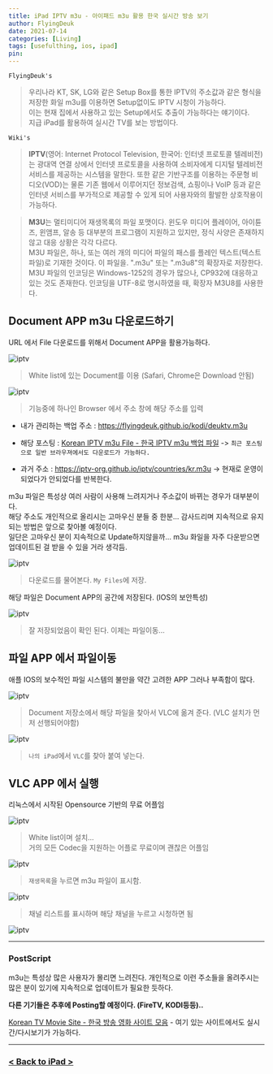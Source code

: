 ```yaml
---
title: iPad IPTV m3u - 아이패드 m3u 활용 한국 실시간 방송 보기
author: FlyingDeuk
date: 2021-07-14
categories: [Living]
tags: [usefulthing, ios, ipad]
pin:
---
```


`FlyingDeuk's`
> 우리나라 KT, SK, LG와 같은 Setup Box를 통한 IPTV의 주소값과 같은 형식을 저장한 화일 m3u를 이용하면 Setup없이도 IPTV 시청이 가능하다. <br>
이는 현재 집에서 사용하고 있는 Setup에서도 추출이 가능하다는 얘기이다. <br>
지급 iPad를 활용하여 실시간 TV를 보는 방법이다.

`Wiki's`
> **IPTV**(영어: Internet Protocol Television, 한국어: 인터넷 프로토콜 텔레비전)는 광대역 연결 상에서 인터넷 프로토콜을 사용하여 소비자에게 디지털 텔레비전 서비스를 제공하는 시스템을 말한다. 또한 같은 기반구조를 이용하는 주문형 비디오(VOD)는 물론 기존 웹에서 이루어지던 정보검색, 쇼핑이나 VoIP 등과 같은 인터넷 서비스를 부가적으로 제공할 수 있게 되어 사용자와의 활발한 상호작용이 가능하다.

>**M3U**는 멀티미디어 재생목록의 파일 포맷이다. 윈도우 미디어 플레이어, 아이튠즈, 윈앰프, 알송 등 대부분의 프로그램이 지원하고 있지만, 정식 사양은 존재하지 않고 대응 상황은 각각 다르다. <br>
M3U 파일은, 하나, 또는 여러 개의 미디어 파일의 패스를 플레인 텍스트(텍스트 파일)로 기재한 것이다. 이 파일을. ".m3u" 또는 ".m3u8"의 확장자로 저장한다. M3U 파일의 인코딩은 Windows-1252의 경우가 많으나, CP932에 대응하고 있는 것도 존재한다. 인코딩을 UTF-8로 명시하였을 때, 확장자 M3U8를 사용한다.

## Document APP m3u 다운로드하기
URL 에서 File 다운로드를 위해서 Document APP을 활용가능하다.

![iptv](/img/living/ipad/iptv.jpg)
> White list에 있는 Document를 이용 (Safari, Chrome은 Download 안됨)

![iptv](/img/living/ipad/iptv1.jpg)
> 기능중에 하나인 Browser 에서 주소 창에 해당 주소를 입력 <br>
- 내가 관리하는 백업 주소 : https://flyingdeuk.github.io/kodi/deuktv.m3u

- 해당 포스팅 : [Korean IPTV m3u File - 한국 IPTV m3u 백업 파일](/posts/IPTVm3u) -> `최근 포스팅으로 일반 브라우져에서도 다운로드가 가능하다.`

- 과거 주소 : https://iptv-org.github.io/iptv/countries/kr.m3u -> 현재로 운영이 되었다가 안되었다를 반복한다. 

m3u 파일은 특성상 여러 사람이 사용해 느려지거나 주소값이 바뀌는 경우가 대부분이다. <br>
해당 주소도 개인적으로 올리시는 고마우신 분들 중 한분... 감사드리며 지속적으로 유지되는 방법은 앞으로 찾아볼 예정이다.<br>
일단은 고마우신 분이 지속적으로 Update하지않을까... m3u 화일을 자주 다운받으면 업데이트된 걸 받을 수 있을 거라 생각듬.


![iptv](/img/living/ipad/iptv2.jpg)
> 다운로드를 물어본다. `My Files`에 저장.

해당 파일은 Document APP의 공간에 저장된다. (IOS의 보안특성)

![iptv](/img/living/ipad/iptv3.jpg)
> 잘 저장되었음이 확인 된다. 이제는 파일이동...

## 파일 APP 에서 파일이동
애플 IOS의 보수적인 파일 시스템의 불만을 약간 고려한 APP 그러나 부족함이 많다.

![iptv](/img/living/ipad/iptv4.jpg)
> Document 저장소에서 해당 파일을 찾아서 VLC에 옮겨 준다. (VLC 설치가 먼저 선행되어야함)

![iptv](/img/living/ipad/iptv4-1.jpg)
> `나의 iPad`에서 `VLC`를 찾아 붙여 넣는다.


## VLC APP 에서 실행
리눅스에서 시작된 Opensource 기반의 무료 어플임

![iptv](/img/living/ipad/iptv5.jpg)
> White list이며 설치... <br>
거의 모든 Codec을 지원하는 어플로 무료이며 괜찮은 어플임

![iptv](/img/living/ipad/iptv6.jpg)
> `재생목록`을 누르면 m3u 파일이 표시함.

![iptv](/img/living/ipad/iptv7.jpg)
> 채널 리스트를 표시하며 해당 채널을 누르고 시청하면 됨

![iptv](/img/living/ipad/iptv8.jpg)

------

### PostScript
m3u는 특성상 많은 사용자가 몰리면 느려진다. 개인적으로 이런 주소들을 올려주시는 많은 분이 있기에 지속적으로 업데이트가 필요한 듯하다. <br>

**다른 기기들은 추후에 Posting할 예정이다. (FireTV, KODI등등)..**

[Korean TV Movie Site - 한국 방송 영화 사이트 모음](/posts/KoreanTVSites/) - 여기 있는 사이트에서도 실시간/다시보기가 가능하다.

-----------

### [< Back to iPad >](/posts/Ipad/)
